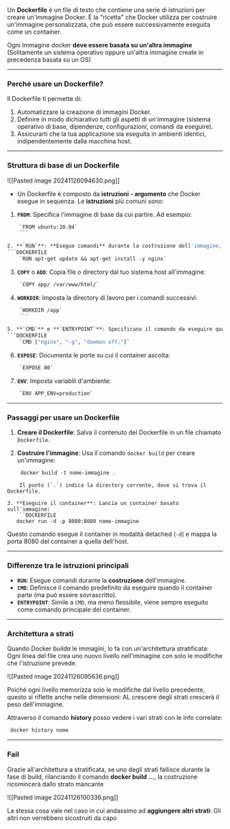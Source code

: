 Un **Dockerfile** è un file di testo che contiene una serie di istruzioni per creare un'immagine Docker. È la "ricetta" che Docker utilizza per costruire un'immagine personalizzata, che può essere successivamente eseguita come un container.

Ogni Immagine docker **deve essere basata su un'altra immagine** (Solitamente un sistema operativo oppure un'altra immagine create in precedenza basata su un OS)



---
### **Perché usare un Dockerfile?**

Il Dockerfile ti permette di:

1. Automatizzare la creazione di immagini Docker.
2. Definire in modo dichiarativo tutti gli aspetti di un'immagine (sistema operativo di base, dipendenze, configurazioni, comandi da eseguire).
3. Assicurarti che la tua applicazione sia eseguita in ambienti identici, indipendentemente dalla macchina host.



***
### **Struttura di base di un Dockerfile**
![[Pasted image 20241126094630.png]]

- Un Dockerfile è composto da **istruzioni - argomento** che Docker esegue in sequenza. Le **istruzioni** più comuni sono:

1. **`FROM`**: Specifica l'immagine di base da cui partire. Ad esempio:
```DOCKERFILE
    `FROM ubuntu:20.04`
    ```
    
2. **`RUN`**: **Esegue comandi** durante la costruzione dell'immagine, come l'installazione di software:
```DOCKERFILE
    `RUN apt-get update && apt-get install -y nginx`
```
    
3. **`COPY`** o **`ADD`**: Copia file o directory dal tuo sistema host all'immagine:
```DOCKERFILE
    `COPY app/ /var/www/html/`
```
    
4. **`WORKDIR`**: Imposta la directory di lavoro per i comandi successivi:
```DOCKERFILE
    `WORKDIR /app`
    ```
    
5. **`CMD`** e **`ENTRYPOINT`**: Specificano il comando da eseguire quando il container parte:
```DOCKERFILE
    `CMD ["nginx", "-g", "daemon off;"]`
```
    
6. **`EXPOSE`**: Documenta le porte su cui il container ascolta:
```DOCKERFILE
    `EXPOSE 80`
 ```
    
7. **`ENV`**: Imposta variabili d'ambiente:
    
```DOCKERFILE
    `ENV APP_ENV=production`
```





***
### **Passaggi per usare un Dockerfile**

1. **Creare il Dockerfile**: Salva il contenuto del Dockerfile in un file chiamato `Dockerfile`.

2. **Costruire l'immagine**: Usa il comando `docker build` per creare un'immagine:
   ```DOCKERFILE
    docker build -t nome-immagine .
```
	Il punto (`.`) indica la directory corrente, dove si trova il Dockerfile.

3. **Eseguire il container**: Lancia un container basato sull'immagine:
   ```DOCKERFILE
   docker run -d -p 8080:8080 nome-immagine
```
   Questo comando esegue il container in modalità detached (`-d`) e mappa la porta 8080 del container a quella dell'host.




***
### **Differenze tra le istruzioni principali**

- **`RUN`**: Esegue comandi durante la **costruzione** dell'immagine.
- **`CMD`**: Definisce il comando predefinito da eseguire quando il container parte (ma può essere sovrascritto).
- **`ENTRYPOINT`**: Simile a `CMD`, ma meno flessibile, viene sempre eseguito come comando principale del container.




***
### Architettura a strati
Quando Docker *builda* le immagini, lo fa con un'architettura stratificata:
Ogni linea del file crea uno nuovo livello nell'immagine con solo le  modifiche che l'istruzione prevede.

![[Pasted image 20241126095636.png]]

Poichè ogni livello memorizza solo le modifiche dal livello precedente, questo si riflette anche nelle dimensioni: AL crescere degli strati crescerà il peso dell'immagine.

Attraverso il comando **history** posso vedere i vari strati con le info correlate:

  ```DOCKERFILE
   docker history nome
   ```




***
### Fail
Grazie all'architettura a stratificata, se uno degli strati fallisce durante la fase di build, rilanciando il comando **docker build ...**, la costruzione ricomincerà dallo strato mancante 

![[Pasted image 20241126100336.png]]


La stessa cosa vale nel caso in cui andassimo ad **aggiungere altri strati**: Gli altri non verrebbero sicostruiti da capo









